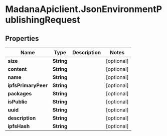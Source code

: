 # MadanaApiclient.JsonEnvironmentPublishingRequest

## Properties

Name | Type | Description | Notes
------------ | ------------- | ------------- | -------------
**size** | **String** |  | [optional] 
**content** | **String** |  | [optional] 
**name** | **String** |  | [optional] 
**ipfsPrimaryPeer** | **String** |  | [optional] 
**packages** | **String** |  | [optional] 
**isPublic** | **String** |  | [optional] 
**uuid** | **String** |  | [optional] 
**description** | **String** |  | [optional] 
**ipfsHash** | **String** |  | [optional] 


